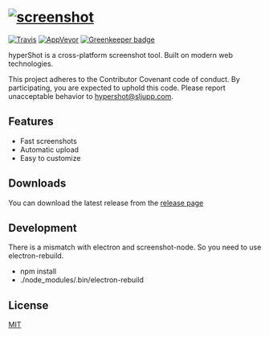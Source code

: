 # [![screenshot](https://i.imgur.com/taNpubo.png)](https://github.com/Kuzat/hyperShot)
[![Travis](https://api.travis-ci.com/Kuzat/hyperShot.svg?token=y32npfKmFsHkJcPDGqas&branch=master&style=flat-square)](https://travis-ci.com/Kuzat/hyperShot)
[![AppVeyor](https://img.shields.io/appveyor/ci/kuzat/hypershot.svg)](https://ci.appveyor.com/project/Kuzat/hypershot)
[![Greenkeeper badge](https://badges.greenkeeper.io/Kuzat/hyperShot.svg?token=4444eb545f63e769132534fa91bead3d1136e82f9665a7118368439381e3f4fa&ts=1493650907241)](https://greenkeeper.io/)

hyperShot is a cross-platform screenshot tool. Built on modern web technologies.  

This project adheres to the Contributor Covenant code of conduct. By participating, you are expected to uphold this code. Please report unacceptable behavior to hypershot@sljupp.com.

## Features
*  Fast screenshots
*  Automatic upload
*  Easy to customize

## Downloads
You can download the latest release from the [release page](https://github.com/Kuzat/hyperShot/releases)

## Development

There is a mismatch with electron and screenshot-node. So you need to use electron-rebuild.
* npm install
* ./node_modules/.bin/electron-rebuild

## License
[MIT](https://github.com/Kuzat/hyperShot/blob/master/LICENSE)
